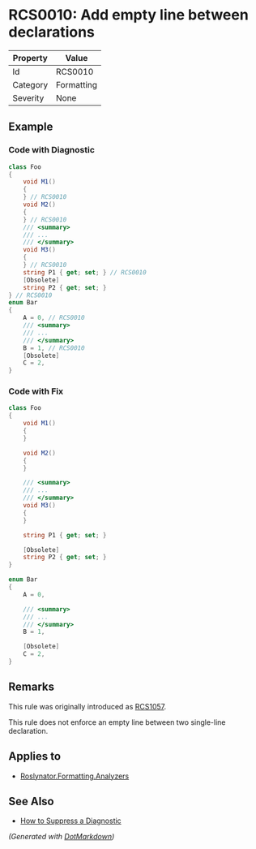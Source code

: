 # RCS0010: Add empty line between declarations

| Property | Value      |
| -------- | ---------- |
| Id       | RCS0010    |
| Category | Formatting |
| Severity | None       |

## Example

### Code with Diagnostic

```csharp
class Foo
{
    void M1()
    {
    } // RCS0010
    void M2()
    {
    } // RCS0010
    /// <summary>
    /// ...
    /// </summary>
    void M3()
    {
    } // RCS0010
    string P1 { get; set; } // RCS0010
    [Obsolete]
    string P2 { get; set; }
} // RCS0010
enum Bar
{
    A = 0, // RCS0010
    /// <summary>
    /// ...
    /// </summary>
    B = 1, // RCS0010
    [Obsolete]
    C = 2,
}
```

### Code with Fix

```csharp
class Foo
{
    void M1()
    {
    }

    void M2()
    {
    }

    /// <summary>
    /// ...
    /// </summary>
    void M3()
    {
    }

    string P1 { get; set; }

    [Obsolete]
    string P2 { get; set; }
}

enum Bar
{
    A = 0,

    /// <summary>
    /// ...
    /// </summary>
    B = 1,

    [Obsolete]
    C = 2,
}
```

## Remarks

This rule was originally introduced as [RCS1057](RCS1057.md).

This rule does not enforce an empty line between two single-line declaration.

## Applies to

* [Roslynator.Formatting.Analyzers](https://www.nuget.org/packages/Roslynator.Formatting.Analyzers)

## See Also

* [How to Suppress a Diagnostic](../HowToConfigureAnalyzers.md#how-to-suppress-a-diagnostic)


*\(Generated with [DotMarkdown](http://github.com/JosefPihrt/DotMarkdown)\)*